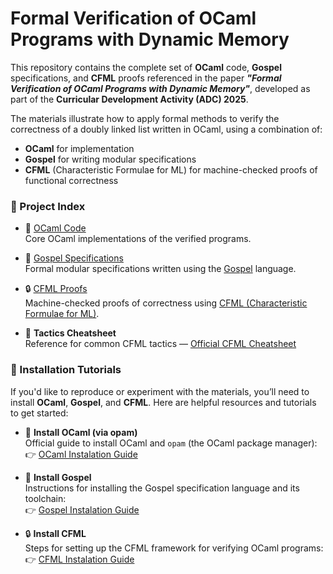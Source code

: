 # Formal Verification of OCaml Programs with Dynamic Memory

This repository contains the complete set of **OCaml** code, **Gospel** specifications, and **CFML** proofs referenced in the paper _**"Formal Verification of OCaml Programs with Dynamic Memory"**_, developed as part of the **Curricular Development Activity (ADC) 2025**.

The materials illustrate how to apply formal methods to verify the correctness of a doubly linked list written in OCaml, using a combination of:

- **OCaml** for implementation  
- **Gospel** for writing modular specifications  
- **CFML** (Characteristic Formulae for ML) for machine-checked proofs of functional correctness

### 📂 Project Index

- 🐫 [OCaml Code](./dblist)  
  Core OCaml implementations of the verified programs.

- 📜 [Gospel Specifications](./dblist/dblist.mli)  
  Formal modular specifications written using the [Gospel](https://github.com/ocaml-gospel/gospel) language.

- 🔒 [CFML Proofs](./cfml/examples/Dblist/Dblist_proof.v)  
  Machine-checked proofs of correctness using [CFML (Characteristic Formulae for ML)](https://github.com/charguer/cfml).

- 🧠 **Tactics Cheatsheet**  
  Reference for common CFML tactics — [Official CFML Cheatsheet](https://github.com/charguer/cfml/blob/master/CHEATSHEET.md)

### 🔧 Installation Tutorials

If you'd like to reproduce or experiment with the materials, you’ll need to install **OCaml**, **Gospel**, and **CFML**. Here are helpful resources and tutorials to get started:

- 🐫 **Install OCaml (via opam)**  
  Official guide to install OCaml and `opam` (the OCaml package manager):  
  👉 [OCaml Instalation Guide](https://ocaml.org/docs/up-and-running)

- 📜 **Install Gospel**  
  Instructions for installing the Gospel specification language and its toolchain:  
  👉 [Gospel Instalation Guide](https://ocaml-gospel.github.io/gospel/getting-started/installation)

- 🔒 **Install CFML**  
  Steps for setting up the CFML framework for verifying OCaml programs:  
  👉 [CFML Instalation Guide](https://github.com/charguer/cfml#installation)
